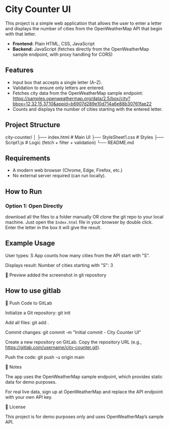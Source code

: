 # City Counter UI

This project is a simple web application that allows the user to enter a letter and displays the number of cities from the OpenWeatherMap API that begin with that letter.

- **Frontend:** Plain HTML, CSS, JavaScript  
- **Backend:** JavaScript (fetches directly from the OpenWeatherMap sample endpoint, with proxy handling for CORS)  

##  Features
- Input box that accepts a single letter (A–Z).  
- Validation to ensure only letters are entered.  
- Fetches city data from the OpenWeatherMap sample endpoint:  
https://samples.openweathermap.org/data/2.5/box/city?bbox=12,32,15,37,10&appid=b6907d289e10d714a6e88b30761fae22
- Counts and displays the number of cities starting with the entered letter.  

##  Project Structure

city-counter/
│
├── index.html # Main UI
├── StyleSheet1.css # Styles
├── Script1.js # Logic (fetch + filter + validation)
└── README.md

##  Requirements
- A modern web browser (Chrome, Edge, Firefox, etc.)
- No external server required (can run locally).

##  How to Run

### Option 1: Open Directly
download all the files to a folder manually OR clone the git repo to your local machine.
Just open the `Index.html` file in your browser by double click.
Enter the letter in the box 
it will give the result.

##  Example Usage
User types: S
App counts how many cities from the API start with "S".

Displays result:
Number of cities starting with "S": 3

🔹 Preview
added the screenshot in git repository


##  How to use gitlab
🔹 Push Code to GitLab

Initialize a Git repository:
git init

Add all files:
git add .

Commit changes:
git commit -m "Initial commit - City Counter UI"

Create a new repository on GitLab.
Copy the repository URL (e.g., https://gitlab.com/username/city-counter.git).

Push the code:
git push -u origin main

🔹 Notes

The app uses the OpenWeatherMap sample endpoint, which provides static data for demo purposes.

For real live data, sign up at OpenWeatherMap
 and replace the API endpoint with your own API key.

🔹 License

This project is for demo purposes only and uses OpenWeatherMap’s sample API.


